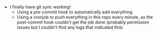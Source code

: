 - I finally have git sync working!
	- Using a pre-commit hook to automatically add everything
	- Using a cronjob to push everything in this repo every minute, as the post-commit hook couldn't get the job done (probably permission issues but I couldn't find any logs that indicated this)